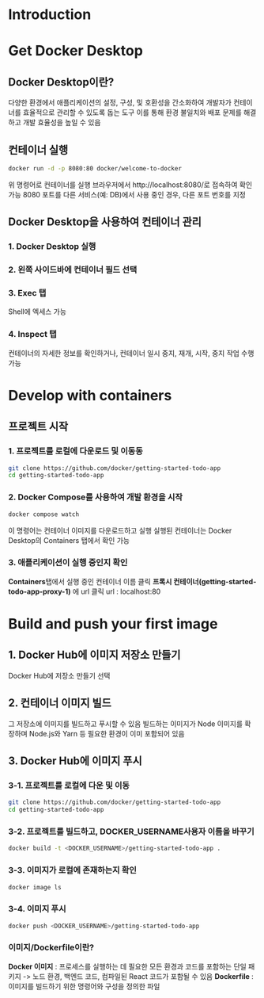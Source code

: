 # Introduction

# Get Docker Desktop
## Docker Desktop이란?
다양한 환경에서 애플리케이션의 설정, 구성, 및 호환성을 간소화하여 개발자가 컨테이너를 효율적으로 관리할 수 있도록 돕는 도구 
이를 통해 환경 불일치와 배포 문제를 해결하고 개발 효율성을 높일 수 있음

## 컨테이너 실행
```bash
docker run -d -p 8080:80 docker/welcome-to-docker
```
위 명령어로 컨테이너를 실행
브라우저에서 http://localhost:8080/로 접속하여 확인 가능
8080 포트를 다른 서비스(예: DB)에서 사용 중인 경우, 다른 포트 번호를 지정

## Docker Desktop을 사용하여 컨테이너 관리
### 1. Docker Desktop 실행
### 2. 왼쪽 사이드바에 컨테이너 필드 선택
### 3. Exec 탭
Shell에 엑세스 가능
### 4. Inspect 탭
컨테이너의 자세한 정보를 확인하거나, 컨테이너 일시 중지, 재개, 시작, 중지 작업 수행 가능

# Develop with containers
## 프로젝트 시작
### 1. 프로젝트를 로컬에 다운로드 및 이동동
```bash
git clone https://github.com/docker/getting-started-todo-app
cd getting-started-todo-app
```
### 2. Docker Compose를 사용하여 개발 환경을 시작
```bash
docker compose watch
```
이 명령어는 컨테이너 이미지를 다운로드하고 실행
실행된 컨테이너는 Docker Desktop의 Containers 탭에서 확인 가능
### 3. 애플리케이션이 실행 중인지 확인
**Containers**탭에서 실행 중인 컨테이너 이름 클릭
**프록시 컨테이너(getting-started-todo-app-proxy-1)** 에 url 클릭
url : localhost:80

# Build and push your first image
## 1. Docker Hub에 이미지 저장소 만들기
Docker Hub에 저장소 만들기 선택

## 2. 컨테이너 이미지 빌드
그 저장소에 이미지를 빌드하고 푸시할 수 있음
빌드하는 이미지가 Node 이미지를 확장하며 Node.js와 Yarn 등 필요한 환경이 이미 포함되어 있음

## 3. Docker Hub에 이미지 푸시
### 3-1. 프로젝트를 로컬에 다운 및 이동
```bash
git clone https://github.com/docker/getting-started-todo-app
cd getting-started-todo-app
```
### 3-2. 프로젝트를 빌드하고, DOCKER_USERNAME사용자 이름을 바꾸기
```bash
docker build -t <DOCKER_USERNAME>/getting-started-todo-app .
```
### 3-3. 이미지가 로컬에 존재하는지 확인
```bash
docker image ls
```
### 3-4. 이미지 푸시
```bash
docker push <DOCKER_USERNAME>/getting-started-todo-app
```
### 이미지/Dockerfile이란?
**Docker 이미지** : 프로세스를 실행하는 데 필요한 모든 환경과 코드를 포함하는 단일 패키지
-> 노드 환경, 백엔드 코드, 컴파일된 React 코드가 포함될 수 있음
**Dockerfile** : 이미지를 빌드하기 위한 명령어와 구성을 정의한 파일